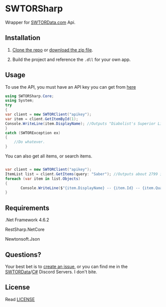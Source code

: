 # SWTORSharp
Wrapper for [SWTORData.com](http://swtordata.com) Api.

## Installation 

1. [Clone the repo](https://github.com/c9ruhe/SWTORSharp.git) or [download the zip file](https://github.com/c9ruhe/SWTORSharp/archive/master.zip).

2. Build the project and reference the `.dll` for your own app.

## Usage
To use the API, you must have an API key you can get from [here](http://swtordata.com/api)
```c#
using SWTORSharp.Core;
using System;
try
{
var client = new SWTORClient("apikey");
var item = client.GetItemById(1);
Console.WriteLine(item.DisplayName); //Outputs "Diabolist's Superior Lightsabe"
}
catch (SWTORException ex)
{
    //Do whatever.
}
```
You can also get all items, or search items.
```c#

var client = new SWTORClient("apikey");
ItemList list = client.GetItems(query: "Saber"); //Outputs about 2799 items with all pages combined.
foreach (var item in list.Objects)
{
       Console.WriteLine($"{item.DisplayName} -- {item.Id} -- {item.Quality.Name}");
}
```

## Requirements

.Net Framework 4.6.2

RestSharp.NetCore

Newtonsoft.Json

## Questions?

Your best bet is to [create an issue](https://github.com/c9ruhe/SWTORSharp/issues/new), or you can find me in the [SWTORData](https://discord.gg/7WwKKHM)/[C#](https://discord.gg/GB4FNGp) Discord Servers. I don't bite.

## License
Read [LICENSE](https://github.com/c9ruhe/SWTORSharp/blob/master/LICENSE)